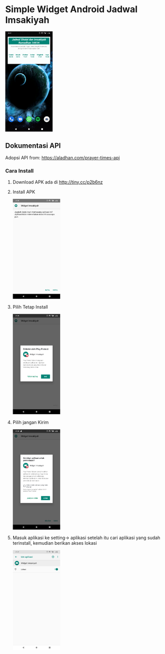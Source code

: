 # Simple Widget Android Jadwal Imsakiyah
<img src="https://github.com/bagusfaisal24/ramadhan-ceria/blob/master/images/xx.png" width=150>

## Dokumentasi API
Adopsi API from: https://aladhan.com/prayer-times-api

### Cara Install
1. Download APK ada di http://tiny.cc/p2b6nz

2. Install APK 

   <img src="https://github.com/bagusfaisal24/ramadhan-ceria/blob/master/images/1.png" width=150>

3. Pilih Tetap Install

   <img src="https://github.com/bagusfaisal24/ramadhan-ceria/blob/master/images/2.png" width=150>

4. Pilih jangan Kirim

   <img src="https://github.com/bagusfaisal24/ramadhan-ceria/blob/master/images/3.png" width=150>

5. Masuk aplikasi ke setting-> aplikasi setelah itu cari aplikasi yang sudah terinstall,
   kemudian berikan akses lokasi
   
   <img src="https://github.com/bagusfaisal24/ramadhan-ceria/blob/master/images/4.png" width=150>

   
